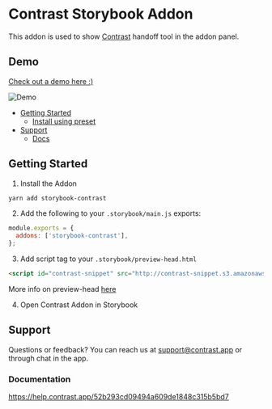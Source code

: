 <h1>Contrast Storybook Addon</h1>

This addon is used to show [Contrast](https://www.contrast.app) handoff tool in the addon panel.

## Demo
[Check out a demo here :)](https://contrastapp.wistia.com/medias/w71tocgxnm)

![Demo](http://contrast-prod.s3.amazonaws.com/demo.png)

- [Getting Started](#getting-started)
  - [Install using preset](#install-using-preset)
- [Support](#support)
  - [Docs](#documentation)

## Getting Started

1) Install the Addon

```sh
yarn add storybook-contrast
```

2) Add the following to your `.storybook/main.js` exports:

```js
module.exports = {
  addons: ['storybook-contrast'],
};
```

3) Add script tag to your `.storybook/preview-head.html`


```html
<script id="contrast-snippet" src="http://contrast-snippet.s3.amazonaws.com/contrast-snippet.js"></script>
```
 More info on preview-head [here]( https://storybook.js.org/docs/react/configure/story-rendering#adding-to-head)


4) Open Contrast Addon in Storybook

## Support
Questions or feedback? 
You can reach us at support@contrast.app or through chat in the app.

### Documentation
https://help.contrast.app/52b293cd09494a609de1848c315b5bd7
